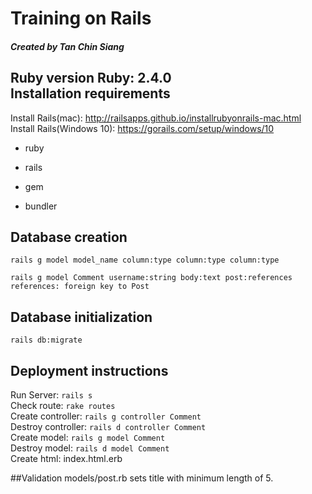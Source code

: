 Training on Rails
===
##### Created by Tan Chin Siang

Ruby version
Ruby: 2.4.0  
Installation requirements  
---
Install Rails(mac): http://railsapps.github.io/installrubyonrails-mac.html  
Install Rails(Windows 10): https://gorails.com/setup/windows/10  
* ruby

* rails

* gem

* bundler

Database creation  
---

`rails g model model_name column:type column:type column:type`  

`rails g model Comment username:string body:text post:references  
references: foreign key to Post`  

Database initialization  
---
`rails db:migrate`  

Deployment instructions  
---
Run Server: `rails s`   
Check route: `rake routes`   
Create controller: `rails g controller Comment`   
Destroy controller: `rails d controller Comment`   
Create model: `rails g model Comment`   
Destroy model: `rails d model Comment`   
Create html: index.html.erb   

##Validation
models/post.rb
sets title with minimum length of 5.
